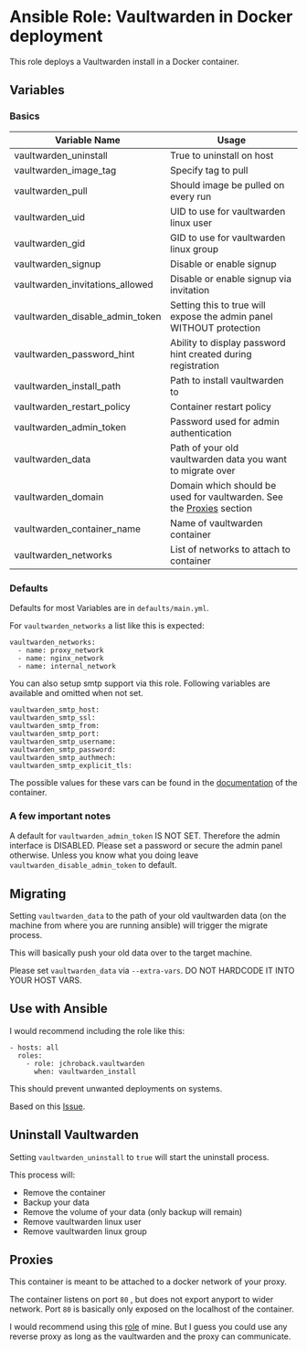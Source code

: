 # Ansible Role: Vaultwarden in Docker deployment

This role deploys a Vaultwarden install in a Docker container.

## Variables

### Basics

| Variable Name           | Usage                 |
|-------------------------|-----------------------|
| vaultwarden_uninstall   | True to uninstall on host |
| vaultwarden_image_tag   | Specify tag to pull |
| vaultwarden_pull        | Should image be pulled on every run |
| vaultwarden_uid         | UID to use for vaultwarden linux user |
| vaultwarden_gid         | GID to use for vaultwarden linux group | 
| vaultwarden_signup      | Disable or enable signup | 
| vaultwarden_invitations_allowed | Disable or enable signup via invitation |
| vaultwarden_disable_admin_token | Setting this to true will expose the admin panel WITHOUT protection |
| vaultwarden_password_hint | Ability to display password hint created during registration |
| vaultwarden_install_path | Path to install vaultwarden to |
| vaultwarden_restart_policy | Container restart policy | 
| vaultwarden_admin_token | Password used for admin authentication
| vaultwarden_data | Path of your old vaultwarden data you want to migrate over |
| vaultwarden_domain | Domain which should be used for vaultwarden. See the [Proxies](https://github.com/JCSynthTux/ansible-role-vaultwarden-deploy#proxies) section |
| vaultwarden_container_name | Name of vaultwarden container |
| vaultwarden_networks | List of networks to attach to container |

### Defaults
Defaults for most Variables are in ```defaults/main.yml```. 

For ```vaultwarden_networks``` a list like this is expected:
```
vaultwarden_networks:
  - name: proxy_network
  - name: nginx_network
  - name: internal_network
```

You can also setup smtp support via this role. Following variables are available and omitted when not set.
```
vaultwarden_smtp_host:
vaultwarden_smtp_ssl:
vaultwarden_smtp_from:
vaultwarden_smtp_port:
vaultwarden_smtp_username:
vaultwarden_smtp_password:
vaultwarden_smtp_authmech:
vaultwarden_smtp_explicit_tls:
```
The possible values for these vars can be found in the [documentation](https://github.com/dani-garcia/vaultwarden/wiki/SMTP-Configuration) of the container.

### A few important notes
A default for ```vaultwarden_admin_token``` IS NOT SET. Therefore the admin interface is DISABLED.
Please set a password or secure the admin panel otherwise. 
Unless you know what you doing leave ```vaultwarden_disable_admin_token``` to default.

## Migrating
Setting ```vaultwarden_data``` to the path of your old vaultwarden data (on the machine from where you are running ansible) will trigger the migrate process.

This will basically push your old data over to the target machine.

Please set ```vaultwarden_data``` via ```--extra-vars```. DO NOT HARDCODE IT INTO YOUR HOST VARS.

## Use with Ansible
I would recommend including the role like this:
```
- hosts: all
  roles:
    - role: jchroback.vaultwarden
      when: vaultwarden_install
```
This should prevent unwanted deployments on systems.

Based on this [Issue](https://github.com/geerlingguy/ansible-role-docker/pull/17#discussion_r134054221).
## Uninstall Vaultwarden
Setting ```vaultwarden_uninstall``` to ```true``` will start the uninstall process.

This process will:
- Remove the container
- Backup your data 
- Remove the volume of your data (only backup will remain)
- Remove vaultwarden linux user
- Remove vaultwarden linux group

## Proxies
This container is meant to be attached to a docker network of your proxy. 

The container listens on port ```80``` , but does not export anyport to wider network. Port ```80``` is basically only exposed on the localhost of the container.

I would recommend using this [role](https://github.com/JCSynthTux/ansible-role-docker-nginx) of mine. But I guess you could use any reverse proxy as long as the vaultwarden and the proxy can communicate. 
